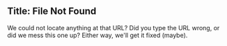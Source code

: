 Title: File Not Found
---

We could not locate anything at that URL? Did you type the URL wrong, or did we mess this one up? Either way, we'll get it fixed (maybe).
